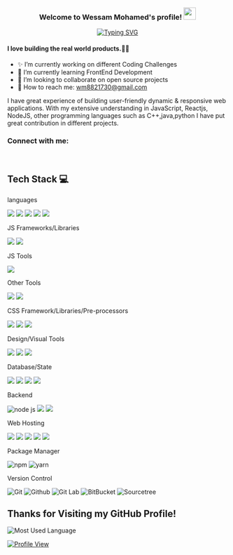 <h3 align="center">
  Welcome to Wessam Mohamed's profile!
  <img src="https://media.giphy.com/media/hvRJCLFzcasrR4ia7z/giphy.gif" width="28">
</h3>

<!-- Typing SVG by DenverCoder1 - https://github.com/DenverCoder1/readme-typing-svg -->
<p align="center">
<a href="https://git.io/typing-svg"><img src="https://readme-typing-svg.demolab.com?font=Fira+Code&pause=1000&color=F7243C&width=435&lines=Front-End+Developer+with+React;Always+learning+new+things" alt="Typing SVG" /></a>
</p> 

#### I love building the real world products.👨‍💻
- ✨ I’m currently working on different Coding Challenges
- 🌱 I’m currently learning FrontEnd Development
- 👯 I’m looking to collaborate on open source projects
- 🚀 How to reach me: wm8821730@gmail.com


I have great experience of building user-friendly dynamic & responsive web applications. With my extensive understanding in JavaScript, Reactjs, NodeJS, other programming languages such as C++,java,python I have put great contribution in different projects.

### Connect with me:
<p align="center">
  <a href="https://www.linkedin.com/in/wessam-mohamed-12bb95251/" target="_blank"><img alt="" src="https://img.shields.io/badge/LinkedIn-0A66C2.svg?style=for-the-badge&logo=LinkedIn&logoColor=white" style="vertical-align:center" /></a>
 <a href="https://flowcv.com/resume/848vk2ouie" target="_blank"><img alt="" src="https://img.shields.io/badge/Portfolio-000?logo=vercel&logoColor=yellow&style=for-the-badge" style="vertical-align:center" /></a>
<a href="https://flowcv.com/resume/848vk2ouie" target="_blank"><img alt="" src="https://img.shields.io/badge/resume-E4405F?logo=vercel&logoColor=white&style=for-the-badge" style="vertical-align:center" /></a></p>



## Tech Stack 💻

languages

![](https://img.shields.io/badge/JavaScript-F7DF1E.svg?style=for-the-badge&logo=JavaScript&logoColor=black)
![](https://img.shields.io/badge/C++-00599C.svg?style=for-the-badge&logo=C++&logoColor=white)
![](https://img.shields.io/badge/HTML5-E34F26.svg?style=for-the-badge&logo=HTML5&logoColor=white)
![](https://img.shields.io/badge/CSS3-1572B6.svg?style=for-the-badge&logo=CSS3&logoColor=white)
![](https://img.shields.io/badge/TypeScript-3178C6.svg?style=for-the-badge&logo=TypeScript&logoColor=white)

JS Frameworks/Libraries

![](https://img.shields.io/badge/React-20232A?style=for-the-badge&logo=react&logoColor=61DAFB)
![](https://img.shields.io/badge/Node.js-339933.svg?style=for-the-badge&logo=nodedotjs&logoColor=white)
![]()
![]()

JS Tools

![](https://img.shields.io/badge/Vite-B73BFE?style=for-the-badge&logo=vite&logoColor=FFD62E)

Other Tools

![](https://img.shields.io/badge/Docker-2496ED.svg?style=for-the-badge&logo=Docker&logoColor=white)
![](https://img.shields.io/badge/Postman-FF6C37?style=for-the-badge&logo=Postman&logoColor=white)
![]()

CSS Framework/Libraries/Pre-processors

![](https://img.shields.io/badge/Material%20UI-007FFF?style=for-the-badge&logo=mui&logoColor=white)
![](https://img.shields.io/badge/Bootstrap-7952B3.svg?style=for-the-badge&logo=Bootstrap&logoColor=white)
![](https://img.shields.io/badge/Sass-CC6699.svg?style=for-the-badge&logo=Sass&logoColor=white)
![]()


Design/Visual Tools

![](https://img.shields.io/badge/Figma-F24E1E.svg?style=for-the-badge&logo=Figma&logoColor=white)
![](https://img.shields.io/badge/Adobe%20Photoshop-31A8FF.svg?style=for-the-badge&logo=Adobe-Photoshop&logoColor=white)
![](https://img.shields.io/badge/Adobe%20illustrator-CC6699.svg?style=for-the-badge&logo=Adobe-illustrator&logoColor=white)

Database/State

![](https://img.shields.io/badge/MongoDB-47A248.svg?style=for-the-badge&logo=MongoDB&logoColor=white)
![](https://img.shields.io/badge/firebase-ffca28?style=for-the-badge&logo=firebase&logoColor=black)
![](https://img.shields.io/badge/MySQL-4479A1.svg?style=for-the-badge&logo=MySQL&logoColor=white)
![](https://img.shields.io/badge/PostgreSQL-316192?style=for-the-badge&logo=postgresql&logoColor=white)
![]()


Backend

![node js](https://img.shields.io/badge/Node.js-339933.svg?style=for-the-badge&logo=nodedotjs&logoColor=white)
![](https://img.shields.io/badge/Express.js-000000?style=for-the-badge&logo=express&logoColor=white)
![](https://img.shields.io/badge/strapi-2F2E8B?style=for-the-badge&logo=strapi&logoColor=white)
![]()


Web Hosting

![](https://img.shields.io/badge/Vercel-000000?style=for-the-badge&logo=vercel&logoColor=white)
![](https://img.shields.io/badge/firebase-ffca28?style=for-the-badge&logo=firebase&logoColor=black)
![](https://camo.githubusercontent.com/a4b70cffa0f4df7373282aefff4d3a028e34f98a32576efbc66ecdb9b5532097/68747470733a2f2f696d672e736869656c64732e696f2f62616467652f2d47697448756225323050616765732d3030303f7374796c653d666f722d7468652d6261646765266c6f676f3d676974687562)
![](https://img.shields.io/badge/Netlify-00C7B7?style=for-the-badge&logo=netlify&logoColor=white)
![](https://img.shields.io/badge/Digital_Ocean-0080FF?style=for-the-badge&logo=DigitalOcean&logoColor=white)
![]()

Package Manager

![npm](https://img.shields.io/badge/npm-CB3837?style=for-the-badge&logo=npm&logoColor=white)
![yarn](https://img.shields.io/badge/Yarn-2C8EBB?style=for-the-badge&logo=yarn&logoColor=white)
![]()


Version Control

![Git](https://img.shields.io/badge/GIT-E44C30?style=for-the-badge&logo=git&logoColor=white) 
![Github](https://img.shields.io/badge/GitHub-100000?style=for-the-badge&logo=github&logoColor=white) 
![Git Lab](https://img.shields.io/badge/GitLab-FC6D26.svg?style=for-the-badge&logo=GitLab&logoColor=white)
![BitBucket](https://img.shields.io/badge/Bitbucket-0052CC.svg?style=for-the-badge&logo=Bitbucket&logoColor=white)
![Sourcetree](https://img.shields.io/badge/Sourcetree-0052CC?style=for-the-badge&logo=Sourcetree&logoColor=white)







## Thanks for Visiting my GitHub Profile!

![Most Used Language](https://github-readme-stats.vercel.app/api/top-langs?username=nohamostafa123&show_icons=true&locale=en&layout=compact)


[![Profile View](https://visitcount.itsvg.in/api?id=nohamostafa123&label=Profile%20Views&color=0&pretty=true)](https://visitcount.itsvg.in)
